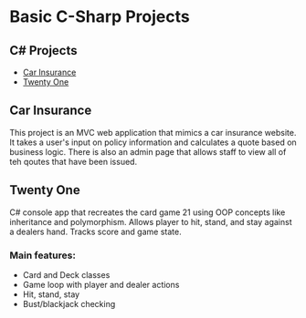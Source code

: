 # Basic C-Sharp Projects

## C# Projects
* [Car Insurance](#car-insurance)
* [Twenty One](#twenty-one)

## Car Insurance 
This project is an MVC web application that mimics a car insurance website. It takes a user's input on policy information and calculates a quote based on business logic. There is also an admin page that allows staff to view all of teh qoutes that have been issued.

## Twenty One
C# console app that recreates the card game 21 using OOP concepts like inheritance and polymorphism. Allows player to hit, stand, and stay against a dealers hand. Tracks score and game state.

### Main features:
* Card and Deck classes
* Game loop with player and dealer actions
* Hit, stand, stay
* Bust/blackjack checking
